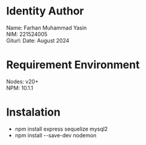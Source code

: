 # Identity Author
Name: Farhan Muhammad Yasin  
NIM: 221524005  
Giturl: 
Date: August 2024

# Requirement Environment
Nodes: v20+  
NPM: 10.1.1  

# Instalation
- npm install express sequelize mysql2
- npm install --save-dev nodemon
